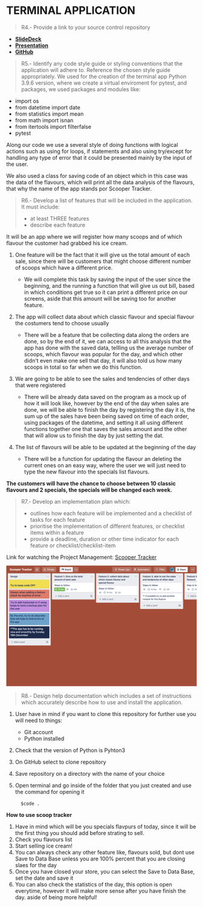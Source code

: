 # TERMINAL APPLICATION 
> R4.- Provide a link to your source control repository
 - [__SlideDeck__](https://www.canva.com/design/DAFVBJHR_Iw/nZ3vANXVVqjDHr45xaH1BQ/view?utm_content=DAFVBJHR_Iw&utm_campaign=designshare&utm_medium=link2&utm_source=sharebutton)
 - [__Presentation__](https://youtu.be/ooj_PaZ6TGY)
 - [__GitHub__](https://github.com/montse-velazquez/Scooper-Tracker)

> R5.- Identify any code style guide or styling conventions that the application will adhere to. Reference the chosen style guide appropriately. 
We used for the creation of the terminal app Python 3.9.6 version, where we create a virtual enviroment for pytest, and packages, we used packages and modules like: 
-   import os
-   from datetime import date   
-   from statistics import mean
-   from math import isnan
-   from itertools import filterfalse
-   pytest

Along our code we use a several style of doing functions with logical actions such as using for loops, if statements and also using try/except for handling any type of error that it could be presented mainly by the input of the user. 

We also used a class for saving code of an object which in this case was the data of the flavours, which will print all the data analysis of the flavours, that why the name of the app stands por Scooper Tracker. 

> R6.- Develop a list of features that will be included in the application. It must include:
> - at least THREE features
> - describe each feature

It will be an app where we will register how many scoops and of which flavour the customer had grabbed his ice cream. 

1. One feature will be the fact that it will give us the total amount of each sale, since there will be customers that might choose different number of scoops which have a different price. 

    - We will complete this task by saving the input of the user since the beginning, and the running a function that will give us out bill, based in which conditions get true so it can print a different price on our screens, aside that this amount will be saving too for another feature.

2. The app will collect data about which classic flavour  and special flavour the costumers tend to choose usually 

    -  There will be a feature that be collecting data along the orders are done, so by the end of it, we can access to all this analysis that the app has done with the saved data, tellling us the average number of scoops, which flavour was popular for the day, and which other didn't even make one sell that day, it will also told us how many scoops in total so far when we do this function.


3. We are going to be able to see the sales and tendencies of other days that were registered 

    - There will be already data saved on the program as a mock up of how it will look like, however by the end of the day when sales are done, we will be able to finish the day by registering the day it is, the sum up of the sales have been being saved on time of each order, using packages of the datetime, and setting it all using different functions together one that saves the sales amount and the other that will allow us to finish the day by just setting the dat.

4. The list of flavours will be able to be updated at the beginning of the day

    - There will be a function for updating the flavour an deleting the current ones on an easy way, where the user we will just need to type the new flavour into the specials list flavours. 


**The customers will have the chance to choose between 10 classic flavours and 2 specials, the specials will be changed each week.**

>R7.- Develop an implementation plan which:
>- outlines how each feature will be implemented and a checklist of tasks for each feature
>- prioritise the implementation of different features, or checklist items within a feature
>- provide a deadline, duration or other time indicator for each feature or checklist/checklist-item

Link for watching the Project Management: [Scooper Tracker](https://trello.com/invite/b/UqcKMLlY/ATTI68beee69974dc96c428f51f3f0174edf24282A60/scooper-tracker)

![Project Management](ProjectManagement.png)

>R8.- Design help documentation which includes a set of instructions which accurately describe how to use and install the application. 

1. User have in mind if you want to clone this repository for further use you will need to things:
    - Git account
    - Python installed 

2. Check that the version of Python is Pyhton3
3. On GitHub select to clone repository
4. Save repository on a directory with the name of your choice
5. Open terminal and go inside of the folder that you just created and use the command for opening it 

         $code . 


 __How to use scoop tracker__

 1. Have in mind which will be you specials flavpurs of today, since it will be the first thing you should add before strating to sell. 
 2. Check you flavours list 
 3. Start selling ice cream!
 4. You can always check any other feature like, flavours sold, but dont use Save to Data Base unless you are 100% percent that you are closing slaes for the day 
 5. Once you have closed your store, you can select the Save to Data Base, set the date and save it
 6. You can also check the statistics of the day, this option is open everytime, however it will make more sense after you have finish the day. aside of being more helpful!
